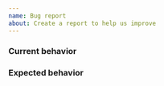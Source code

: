 ```yaml
---
name: Bug report
about: Create a report to help us improve
---
```


<!-- Please search existing issues to avoid creating duplicates -->

### Current behavior

<!-- Describe how to reproduce the issue -->

### Expected behavior

<!-- Describe what is the expected behavior -->

